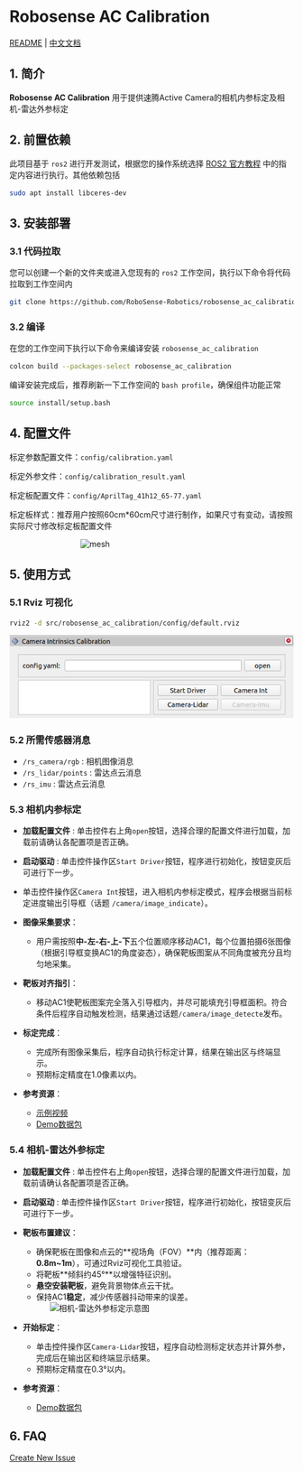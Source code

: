# Robosense AC Calibration

[README](README.md) | [中文文档](README_CN.md)

## 1. 简介

**Robosense AC Calibration** 用于提供速腾Active Camera的相机内参标定及相机-雷达外参标定

## 2. 前置依赖

此项目基于 `ros2` 进行开发测试，根据您的操作系统选择 [ROS2 官方教程](https://fishros.org/doc/ros2/humble/Installation.html) 中的指定内容进行执行。其他依赖包括

```bash
sudo apt install libceres-dev
```

## 3. 安装部署

### 3.1 代码拉取

您可以创建一个新的文件夹或进入您现有的 `ros2` 工作空间，执行以下命令将代码拉取到工作空间内

```bash
git clone https://github.com/RoboSense-Robotics/robosense_ac_calibration.git -b main
```

### 3.2 编译

在您的工作空间下执行以下命令来编译安装 `robosense_ac_calibration`

```bash
colcon build --packages-select robosense_ac_calibration
```

编译安装完成后，推荐刷新一下工作空间的 `bash profile`，确保组件功能正常

```bash
source install/setup.bash
```

## 4. 配置文件

标定参数配置文件：`config/calibration.yaml`

标定外参文件：`config/calibration_result.yaml`

标定板配置文件：`config/AprilTag_41h12_65-77.yaml`

标定板样式：推荐用户按照60cm*60cm尺寸进行制作，如果尺寸有变动，请按照实际尺寸修改标定板配置文件
<div style="width: 50%; margin: 0 auto;">
    <img src="doc/img/tag41_12_00065_00077.png" alt="mesh" />
    <p style="margin-top: 2px;"></p>
</div>

## 5. 使用方式

### 5.1 Rviz 可视化

```bash
rviz2 -d src/robosense_ac_calibration/config/default.rviz
```

<div align="center">
    <img src="doc/img/ui.png" alt="mesh" />
    <p style="margin-top: 2px;"></p>
</div>

### 5.2 所需传感器消息

- `/rs_camera/rgb`   : 相机图像消息
- `/rs_lidar/points` : 雷达点云消息
- `/rs_imu` : 雷达点云消息

### 5.3 相机内参标定

- ​**加载配置文件** : 单击控件右上角`open`按钮，选择合理的配置文件进行加载，加载前请确认各配置项是否正确。

- ​**启动驱动** : 单击控件操作区`Start Driver`按钮，程序进行初始化，按钮变灰后可进行下一步。

- 单击控件操作区`Camera Int`按钮，进入相机内参标定模式，程序会根据当前标定进度输出引导框（话题 `/camera/image_indicate`）。

- ​**图像采集要求**：  
  - 用户需按照**中-左-右-上-下**五个位置顺序移动AC1，每个位置拍摄6张图像（根据引导框变换AC1的角度姿态），确保靶板图案从不同角度被充分且均匀地采集。  

- ​**靶板对齐指引**：  
  - 移动AC1使靶板图案完全落入引导框内，并尽可能填充引导框面积。符合条件后程序自动触发检测，结果通过话题`/camera/image_detecte`发布。  

- ​**标定完成**：  
  - 完成所有图像采集后，程序自动执行标定计算，结果在输出区与终端显示。  
  - 预期标定精度在1.0像素以内。  

- ​**参考资源**：  
  - [示例视频](https://cdn.robosense.cn/AC_wiki/camera_intrinsics_calib.mp4)  
  - [Demo数据包](https://cdn.robosense.cn/AC_wiki/camera_intrinsics_calib.zip)

### 5.4 相机-雷达外参标定

- ​**加载配置文件** : 单击控件右上角`open`按钮，选择合理的配置文件进行加载，加载前请确认各配置项是否正确。

- ​**启动驱动** : 单击控件操作区`Start Driver`按钮，程序进行初始化，按钮变灰后可进行下一步。

- ​**靶板布置建议**：  
  - 确保靶板在图像和点云的**视场角（FOV）​**内（推荐距离：​**0.8m~1m**），可通过Rviz可视化工具验证。  
  - 将靶板**倾斜约45°**以增强特征识别。  
  - ​**悬空安装靶板**，避免背景物体点云干扰。  
  - 保持AC1**稳定**，减少传感器抖动带来的误差。  
  <div style="width: 80%; margin: 0 auto;">
    <img src="doc/img/相机-雷达外参标定.jpg" alt="相机-雷达外参标定示意图" />
  </div>

- ​**开始标定**：  
  - 单击控件操作区`Camera-Lidar`按钮，程序自动检测标定状态并计算外参，完成后在输出区和终端显示结果。  
  - 预期标定精度在0.3°以内。  

- ​**参考资源**：  
  - [Demo数据包](https://cdn.robosense.cn/AC_wiki/camera_lidar_calib.zip)

## 6. FAQ

[Create New Issue](https://github.com/RoboSense-Robotics/robosense_ac_calibration/issues/new)

